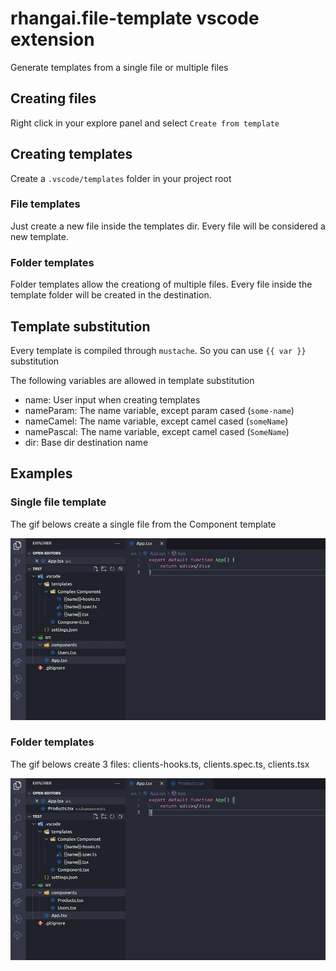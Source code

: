 # rhangai.file-template vscode extension

Generate templates from a single file or multiple files

## Creating files

Right click in your explore panel and select `Create from template`

## Creating templates

Create a `.vscode/templates` folder in your project root

### File templates

Just create a new file inside the templates dir. Every file will be considered a new template.

### Folder templates

Folder templates allow the creationg of multiple files. Every file inside the template folder
will be created in the destination.

## Template substitution

Every template is compiled through `mustache`. So you can use `{{ var }}` substitution

The following variables are allowed in template substitution

- name: User input when creating templates
- nameParam: The name variable, except param cased (`some-name`)
- nameCamel: The name variable, except camel cased (`someName`)
- namePascal: The name variable, except camel cased (`SomeName`)
- dir: Base dir destination name

## Examples

### Single file template

The gif belows create a single file from the Component template

![Image](docs/component.gif)

### Folder templates

The gif belows create 3 files: clients-hooks.ts, clients.spec.ts, clients.tsx

![Image](docs/component-complex.gif)
